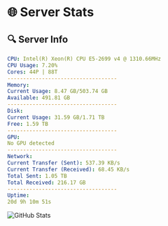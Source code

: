 # 🌐 Server Stats
## 🔍 Server Info
```yaml
CPU: Intel(R) Xeon(R) CPU E5-2699 v4 @ 1310.66MHz
CPU Usage: 7.20%
Cores: 44P | 88T
-----------------------------------
Memory:
Current Usage: 8.47 GB/503.74 GB
Available: 491.81 GB
-----------------------------------
Disk:
Current Usage: 31.59 GB/1.71 TB
Free: 1.59 TB
-----------------------------------
GPU:
No GPU detected
-----------------------------------
Network:
Current Transfer (Sent): 537.39 KB/s
Current Transfer (Received): 68.45 KB/s
Total Sent: 1.05 TB
Total Received: 216.17 GB
-----------------------------------
Uptime:
20d 9h 10m 51s
```
![GitHub Stats](https://img.shields.io/badge/Updated-2025-05-10_02:19:39-blue)